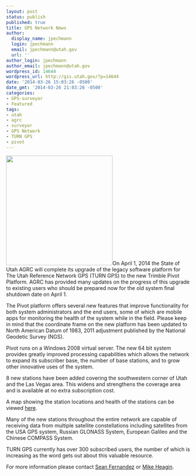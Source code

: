 ```yaml
---
layout: post
status: publish
published: true
title: GPS Network News
author:
  display_name: jpechmann
  login: jpechmann
  email: jpechmann@utah.gov
  url: ''
author_login: jpechmann
author_email: jpechmann@utah.gov
wordpress_id: 14644
wordpress_url: http://gis.utah.gov/?p=14644
date: '2014-03-26 15:03:26 -0500'
date_gmt: '2014-03-26 21:03:26 -0500'
categories:
- GPS-surveyor
- Featured
tags:
- utah
- agrc
- surveyor
- GPS Network
- TURN GPS
- pivot
---
```

<p><a href="http://gis.utah.gov/wp-content/uploads/GPSNetwork_March2014.png"><img src="http://gis.utah.gov/wp-content/uploads/GPSNetwork_March2014-291x300.png" alt="" title="GPSNetwork_March2014" width="291" height="300" class="alignright size-medium wp-image-14645" /></a>On April 1, 2014 the State of Utah AGRC will complete its upgrade of the legacy software platform for The Utah Reference Network GPS (TURN GPS) to the new Trimble Pivot Platform. AGRC has provided many updates on the progress of this upgrade to existing users who should be prepared now for the old system final shutdown date on April 1.</p>
<p>The Pivot platform offers several new features that improve functionality for both system administrators and the end users, some of which are mobile apps for monitoring the health of the system while in the field. Please keep in mind that the coordinate frame on the new platform has been updated to North American Datum of 1983, 2011 adjustment published by the National Geodetic Survey (NGS). </p>
<p>Pivot runs on a Windows 2008 virtual server. The new 64 bit system provides greatly improved processing capabilities which allows the network to expand its subscriber base, the number of base stations, and to grow other innovative uses of the system.</p>
<p>8 new stations have been added covering the southwestern corner of Utah and the Las Vegas area. This widens and strengthens the coverage area and is available at no extra subscription cost. </p>
<p>A map showing the station locations and health of the stations can be viewed <a href="http://168.179.231.9/Map/SensorMap.aspx">here</a>. </p>
<p>Many of the new stations throughout the entire network are capable of receiving data from multiple satellite constellations including satellites from the USA GPS system, Russian GLONASS System, European Galileo and the Chinese COMPASS System.  </p>
<p>TURN GPS currently has over 300 subscribed users, the number of which is increasing as the word gets out about this valuable resource.</p>
<p>For more information please contact <a href="mailto:sfernandez@utah.gov">Sean Fernandez</a> or <a href="mailto:mheagin@utah.gov">Mike Heagin</a>.</p>
